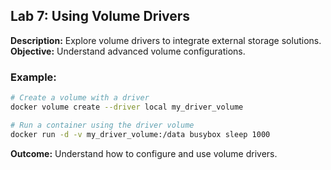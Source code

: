 ## Lab 7: Using Volume Drivers

**Description:** Explore volume drivers to integrate external storage solutions.  
**Objective:** Understand advanced volume configurations.  

### Example:
```bash
# Create a volume with a driver
docker volume create --driver local my_driver_volume

# Run a container using the driver volume
docker run -d -v my_driver_volume:/data busybox sleep 1000
```

**Outcome:** Understand how to configure and use volume drivers.

